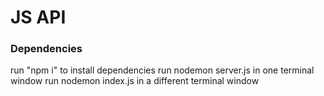 # JS API

### Dependencies

run "npm i" to install dependencies 
run nodemon server.js in one terminal window
run nodemon index.js in a different terminal window